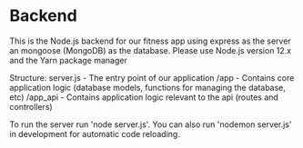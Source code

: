 # Backend

This is the Node.js backend for our fitness app using express as the server an mongoose (MongoDB) as the database.
Please use Node.js version 12.x and the Yarn package manager

Structure:
server.js - The entry point of our application
/app - Contains core application logic (database models, functions for managing the database, etc)
/app_api - Contains application logic relevant to the api (routes and controllers)

To run the server run 'node server.js'.  You can also run 'nodemon server.js' in development for automatic code reloading.